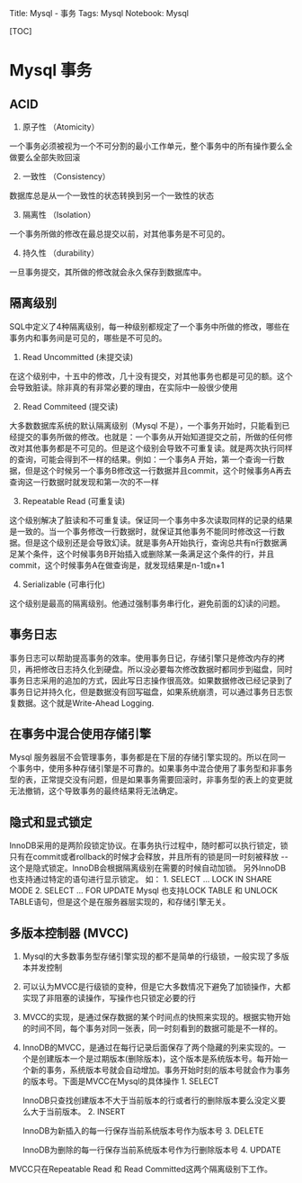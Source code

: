 Title: Mysql - 事务
Tags: Mysql
Notebook: Mysql

[TOC]

# Mysql 事务
## ACID
1. 原子性 （Atomicity）

  一个事务必须被视为一个不可分割的最小工作单元，整个事务中的所有操作要么全做要么全部失败回滚

2. 一致性 （Consistency）

  数据库总是从一个一致性的状态转换到另一个一致性的状态

3. 隔离性 （Isolation）

  一个事务所做的修改在最总提交以前，对其他事务是不可见的。

4. 持久性 （durability）

  一旦事务提交，其所做的修改就会永久保存到数据库中。

## 隔离级别
  SQL中定义了4种隔离级别，每一种级别都规定了一个事务中所做的修改，哪些在事务内和事务间是可见的，哪些是不可见的。
  
1. Read Uncommitted (未提交读) 

  在这个级别中，十五中的修改，几十没有提交，对其他事务也都是可见的额。这个会导致脏读。除非真的有非常必要的理由，在实际中一般很少使用

2. Read Commiteed (提交读)

  大多数数据库系统的默认隔离级别（Mysql 不是），一个事务开始时，只能看到已经提交的事务所做的修改。也就是：一个事务从开始知道提交之前，所做的任何修改对其他事务都是不可见的。但是这个级别会导致不可重复读。就是两次执行同样的查询，可能会得到不一样的结果。例如：一个事务A 开始，第一个查询一行数据，但是这个时候另一个事务B修改这一行数据并且commit，这个时候事务A再去查询这一行数据时就发现和第一次的不一样

3. Repeatable Read (可重复读)

  这个级别解决了脏读和不可重复读。保证同一个事务中多次读取同样的记录的结果是一致的。当一个事务修改一行数据时，就保证其他事务不能同时修改这一行数据。但是这个级别还是会导致幻读。就是事务A开始执行，查询总共有n行数据满足某个条件，这个时候事务B开始插入或删除某一条满足这个条件的行，并且commit，这个时候事务A在做查询是，就发现结果是n-1或n+1

4. Serializable (可串行化)

  这个级别是最高的隔离级别。他通过强制事务串行化，避免前面的幻读的问题。

## 事务日志
  事务日志可以帮助提高事务的效率。使用事务日记，存储引擎只是修改内存的拷贝，再把修改日志持久化到硬盘。所以没必要每次修改数据时都同步到磁盘，同时事务日志采用的追加的方式，因此写日志操作很高效。如果数据修改已经记录到了事务日记并持久化，但是数据没有回写磁盘，如果系统崩溃，可以通过事务日志恢复数据。这个就是Write-Ahead Logging.

## 在事务中混合使用存储引擎
  Mysql 服务器层不会管理事务，事务都是在下层的存储引擎实现的。所以在同一个事务中，使用多种存储引擎是不可靠的。如果事务中混合使用了事务型和非事务型的表，正常提交没有问题，但是如果事务需要回滚时，非事务型的表上的变更就无法撤销，这个导致事务的最终结果将无法确定。

## 隐式和显式锁定
  InnoDB采用的是两阶段锁定协议。在事务执行过程中，随时都可以执行锁定，锁只有在commit或者rollback的时候才会释放，并且所有的锁是同一时刻被释放 -- 这个是隐式锁定。InnoDB会根据隔离级别在需要的时候自动加锁。
  另外InnoDB也支持通过特定的语句进行显示锁定。
  如：
    1. SELECT ... LOCK IN SHARE MODE
    2. SELECT ... FOR UPDATE
  Mysql 也支持LOCK TABLE 和 UNLOCK TABLE语句，但是这个是在服务器层实现的，和存储引擎无关。

## 多版本控制器 (MVCC)
  1. Mysql的大多数事务型存储引擎实现的都不是简单的行级锁，一般实现了多版本并发控制
  2. 可以认为MVCC是行级锁的变种，但是它大多数情况下避免了加锁操作，大都实现了非阻塞的读操作，写操作也只锁定必要的行
  3. MVCC的实现，是通过保存数据的某个时间点的快照来实现的。根据实物开始的时间不同，每个事务对同一张表，同一时刻看到的数据可能是不一样的。
  4. InnoDB的MVCC，是通过在每行记录后面保存了两个隐藏的列来实现的。一个是创建版本一个是过期版本(删除版本)，这个版本是系统版本号。每开始一个新的事务，系统版本号就会自动增加。事务开始时刻的版本号就会作为事务的版本号。下面是MVCC在Mysql的具体操作
    1. SELECT
    
      InnoDB只查找创建版本不大于当前版本的行或者行的删除版本要么没定义要么大于当前版本。
    2. INSERT

      InnoDB为新插入的每一行保存当前系统版本号作为版本号
    3. DELETE

      InnoDB为删除的每一行保存当前系统版本号作为行删除版本号
    4. UPDATE

  MVCC只在Repeatable Read 和 Read Committed这两个隔离级别下工作。
      

